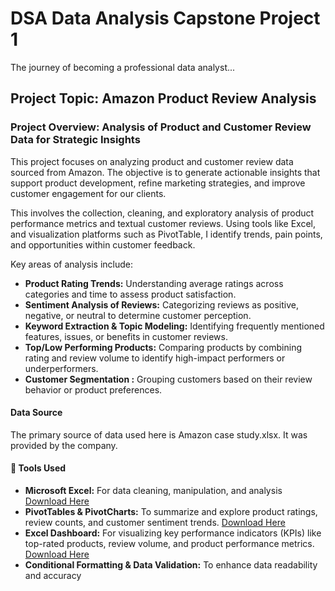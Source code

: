 # DSA Data Analysis Capstone Project 1
The journey of becoming a professional data analyst...

## Project Topic: Amazon Product Review Analysis 

### Project Overview: Analysis of Product and Customer Review Data for Strategic Insights

This project focuses on analyzing product and customer review data sourced from Amazon. The objective is to generate actionable insights that support product development, refine marketing strategies, and improve customer engagement for our clients.

This involves the collection, cleaning, and exploratory analysis of product performance metrics and textual customer reviews. Using tools like Excel, and visualization platforms such as PivotTable, I identify trends, pain points, and opportunities within customer feedback.

Key areas of analysis include:

* **Product Rating Trends:** Understanding average ratings across categories and time to assess product satisfaction.
* **Sentiment Analysis of Reviews:** Categorizing reviews as positive, negative, or neutral to determine customer perception.
* **Keyword Extraction & Topic Modeling:** Identifying frequently mentioned features, issues, or benefits in customer reviews.
* **Top/Low Performing Products:** Comparing products by combining rating and review volume to identify high-impact performers or underperformers.
* **Customer Segmentation :** Grouping customers based on their review behavior or product preferences.

#### Data Source
The primary source of data used here is Amazon case study.xlsx. It was provided by the company. 

#### 🔧 Tools Used

* **Microsoft Excel:** For data cleaning, manipulation, and analysis [Download Here](https://1drv.ms/x/c/a85a9bd5b3ca18cd/EXPctzwRfspEj-tNN3rsRAsBKzAlZ1cC5WvgQ9FC0GTTJw?e=DC5gj7)
* **PivotTables & PivotCharts:** To summarize and explore product ratings, review counts, and customer sentiment trends. [Download Here](https://1drv.ms/x/c/a85a9bd5b3ca18cd/EXPctzwRfspEj-tNN3rsRAsBKzAlZ1cC5WvgQ9FC0GTTJw?e=0xfnSQ)
* **Excel Dashboard:** For visualizing key performance indicators (KPIs) like top-rated products, review volume, and product performance metrics. [Download Here](https://1drv.ms/x/c/a85a9bd5b3ca18cd/EXPctzwRfspEj-tNN3rsRAsBKzAlZ1cC5WvgQ9FC0GTTJw?e=d5CoWA)
* **Conditional Formatting & Data Validation:** To enhance data readability and accuracy
